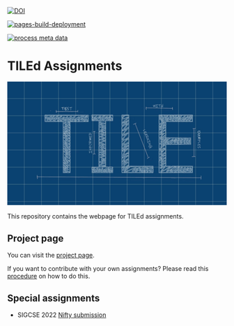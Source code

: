 [![DOI](https://zenodo.org/badge/404988709.svg)](https://zenodo.org/badge/latestdoi/404988709)

[![pages-build-deployment](https://github.com/TILE-repository/TILE-repository.github.io/actions/workflows/pages/pages-build-deployment/badge.svg)](https://github.com/TILE-repository/TILE-repository.github.io/actions/workflows/pages/pages-build-deployment)

[![process meta data](https://github.com/TILE-repository/TILE-repository.github.io/actions/workflows/process_meta_data.yml/badge.svg)](https://github.com/TILE-repository/TILE-repository.github.io/actions/workflows/process_meta_data.yml)

# TILEd Assignments

![TILE Logo](docs/TILE_logo.png "TILE logo")

This repository contains the webpage for TILEd assignments.

## Project page

You can visit the [project page](https://tile-repository.github.io/). 

If you want to contribute with your own assignments? Please read this [procedure](https://tile-repository.github.io/contribute.html) on how to do this.

## Special assignments

- SIGCSE 2022 [Nifty submission](https://tile-repository.github.io/nifties/2022/nifty2022)
